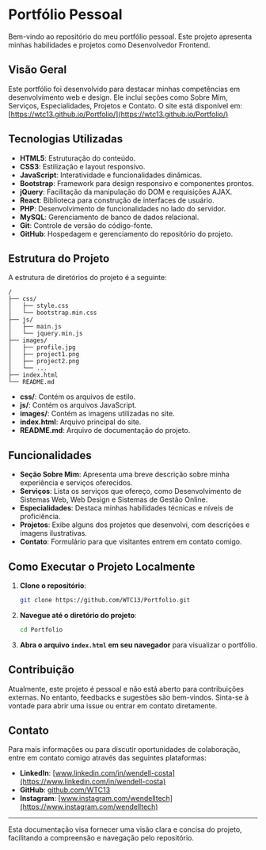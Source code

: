# Portfólio Pessoal

Bem-vindo ao repositório do meu portfólio pessoal. Este projeto apresenta minhas habilidades e projetos como Desenvolvedor Frontend.

## Visão Geral

Este portfólio foi desenvolvido para destacar minhas competências em desenvolvimento web e design. Ele inclui seções como Sobre Mim, Serviços, Especialidades, Projetos e Contato. O site está disponível em: [https://wtc13.github.io/Portfolio/](https://wtc13.github.io/Portfolio/)

## Tecnologias Utilizadas

- **HTML5**: Estruturação do conteúdo.
- **CSS3**: Estilização e layout responsivo.
- **JavaScript**: Interatividade e funcionalidades dinâmicas.
- **Bootstrap**: Framework para design responsivo e componentes prontos.
- **jQuery**: Facilitação da manipulação do DOM e requisições AJAX.
- **React**: Biblioteca para construção de interfaces de usuário.
- **PHP**: Desenvolvimento de funcionalidades no lado do servidor.
- **MySQL**: Gerenciamento de banco de dados relacional.
- **Git**: Controle de versão do código-fonte.
- **GitHub**: Hospedagem e gerenciamento do repositório do projeto.

## Estrutura do Projeto

A estrutura de diretórios do projeto é a seguinte:

```
/
├── css/
│   ├── style.css
│   └── bootstrap.min.css
├── js/
│   ├── main.js
│   └── jquery.min.js
├── images/
│   ├── profile.jpg
│   ├── project1.png
│   ├── project2.png
│   └── ...
├── index.html
└── README.md
```

- **css/**: Contém os arquivos de estilo.
- **js/**: Contém os arquivos JavaScript.
- **images/**: Contém as imagens utilizadas no site.
- **index.html**: Arquivo principal do site.
- **README.md**: Arquivo de documentação do projeto.

## Funcionalidades

- **Seção Sobre Mim**: Apresenta uma breve descrição sobre minha experiência e serviços oferecidos.
- **Serviços**: Lista os serviços que ofereço, como Desenvolvimento de Sistemas Web, Web Design e Sistemas de Gestão Online.
- **Especialidades**: Destaca minhas habilidades técnicas e níveis de proficiência.
- **Projetos**: Exibe alguns dos projetos que desenvolvi, com descrições e imagens ilustrativas.
- **Contato**: Formulário para que visitantes entrem em contato comigo.

## Como Executar o Projeto Localmente

1. **Clone o repositório**:

   ```bash
   git clone https://github.com/WTC13/Portfolio.git
   ```

2. **Navegue até o diretório do projeto**:

   ```bash
   cd Portfolio
   ```

3. **Abra o arquivo `index.html` em seu navegador** para visualizar o portfólio.

## Contribuição

Atualmente, este projeto é pessoal e não está aberto para contribuições externas. No entanto, feedbacks e sugestões são bem-vindos. Sinta-se à vontade para abrir uma issue ou entrar em contato diretamente.

## Contato

Para mais informações ou para discutir oportunidades de colaboração, entre em contato comigo através das seguintes plataformas:

- **LinkedIn**: [www.linkedin.com/in/wendell-costa](https://www.linkedin.com/in/wendell-costa)
- **GitHub**: [github.com/WTC13](https://github.com/WTC13)
- **Instagram**: [www.instagram.com/wendelltech](https://www.instagram.com/wendelltech)

---

Esta documentação visa fornecer uma visão clara e concisa do projeto, facilitando a compreensão e navegação pelo repositório. 

